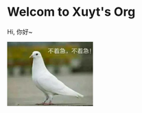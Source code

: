 # Welcom to Xuyt's Org
Hi, 你好~ 
<!--My name is Xu yuteng.

This is me

*I can drive my wheelchair like a professional racer.*(XD\
<img src="assert/me.jpg" width=480 height=270 />

I come form GuangXi province\
This is my beautiful hometown (photographed by my drone\
<img src="assert/home.jpg" width=480 height=360 />

I graduated from Sun Yat-sen University\
<img src="assert/2017中大.png" width=200 height=240 />

Coding makes me look handsome (bushi\
<img src="assert/codeandme.jpg" width=540 height=360 />

When i see my todo list (doge\
-->
<img src="assert/gugugu.jpg" width=200 height=150 />
